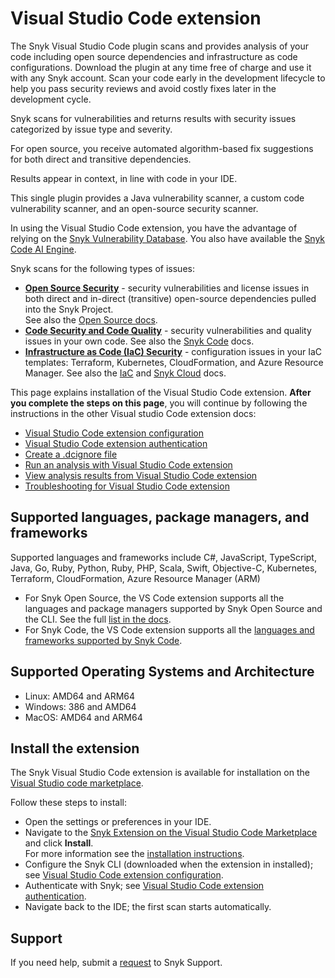 # Visual Studio Code extension

The Snyk Visual Studio Code plugin scans and provides analysis of your code including open source dependencies and infrastructure as code configurations. Download the plugin at any time free of charge and use it with any Snyk account. Scan your code early in the development lifecycle to help you pass security reviews and avoid costly fixes later in the development cycle.

Snyk scans for vulnerabilities and returns results with security issues categorized by issue type and severity.

For open source, you receive automated algorithm-based fix suggestions for both direct and transitive dependencies.

Results appear in context, in line with code in your IDE.

This single plugin provides a Java vulnerability scanner, a custom code vulnerability scanner, and an open-source security scanner.

In using the Visual Studio Code extension, you have the advantage of relying on the [Snyk Vulnerability Database](https://docs.snyk.io/introducing-snyk/getting-started-snyk-intel-vuln-db-access). You also have available the [Snyk Code AI Engine](https://docs.snyk.io/products/snyk-code/introducing-snyk-code/key-features/ai-engine).

Snyk scans for the following types of issues:

* [**Open Source Security**](https://snyk.io/product/open-source-security-management/) - security vulnerabilities and license issues in both direct and in-direct (transitive) open-source dependencies pulled into the Snyk Project.\
  See also the [Open Source docs](https://docs.snyk.io/products/snyk-open-source).
* [**Code Security and Code Quality**](https://snyk.io/product/snyk-code/) - security vulnerabilities and quality issues in your own code. See also the [Snyk Code](../../products/snyk-code/) docs.
* [**Infrastructure as Code (IaC) Security**](https://snyk.io/product/infrastructure-as-code-security/) - configuration issues in your IaC templates: Terraform, Kubernetes, CloudFormation, and Azure Resource Manager. See also the [IaC](https://docs.snyk.io/products/snyk-infrastructure-as-code) and [Snyk Cloud](https://docs.snyk.io/products/snyk-cloud) docs.

This page explains installation of the Visual Studio Code extension. **After you complete the steps on this page**, you will continue by following the instructions in the other Visual studio Code extension docs:

* [Visual Studio Code extension configuration](https://docs.snyk.io/ide-tools/visual-studio-code-extension-for-snyk-code/visual-studio-code-extension-configuration)
* [Visual Studio Code extension authentication](https://docs.snyk.io/ide-tools/visual-studio-code-extension-for-snyk-code/visual-studio-code-extension-authentication)
* [Create a .dcignore file](https://docs.snyk.io/ide-tools/visual-studio-code-extension-for-snyk-code/create-a-.dcignore-file)
* [Run an analysis with Visual Studio Code extension](https://docs.snyk.io/ide-tools/visual-studio-code-extension-for-snyk-code/run-an-analysis-with-visual-studio-code-extension)
* [View analysis results from Visual Studio Code extension](https://docs.snyk.io/ide-tools/visual-studio-code-extension-for-snyk-code/view-analysis-results-from-visual-studio-code-extension)
* [Troubleshooting for Visual Studio Code extension](https://docs.snyk.io/ide-tools/visual-studio-code-extension-for-snyk-code/troubleshooting-for-visual-studio-code-extension)

## Supported languages, package managers, and frameworks

Supported languages and frameworks include C#, JavaScript, TypeScript, Java, Go, Ruby, Python, Ruby, PHP, Scala, Swift, Objective-C, Kubernetes, Terraform, CloudFormation, Azure Resource Manager (ARM)

* For Snyk Open Source, the VS Code extension supports all the languages and package managers supported by Snyk Open Source and the CLI. See the full [list in the docs](https://docs.snyk.io/products/snyk-open-source/language-and-package-manager-support).
* For Snyk Code, the VS Code extension supports all the [languages and frameworks supported by Snyk Code](https://docs.snyk.io/products/snyk-code/snyk-code-language-and-framework-support#language-support-with-snyk-code-ai-engine).

## Supported Operating Systems and Architecture

* Linux: AMD64 and ARM64
* Windows: 386 and AMD64
* MacOS: AMD64 and ARM64

## Install the extension

The Snyk Visual Studio Code extension is available for installation on the [Visual Studio code marketplace](https://marketplace.visualstudio.com/items?itemName=snyk-security.snyk-vulnerability-scanner).

Follow these steps to install:

* Open the settings or preferences in your IDE.
* Navigate to the [Snyk Extension on the Visual Studio Code Marketplace](https://marketplace.visualstudio.com/items?itemName=snyk-security.snyk-vulnerability-scanner) and click **Install**.\
  For more information see the [installation instructions](https://code.visualstudio.com/docs/editor/extension-marketplace#\_install-an-extension).
* Configure the Snyk CLI (downloaded when the extension in installed); see [Visual Studio Code extension configuration](https://docs.snyk.io/ide-tools/visual-studio-code-extension-for-snyk-code/visual-studio-code-extension-configuration).
* Authenticate with Snyk; see [Visual Studio Code extension authentication](https://docs.snyk.io/ide-tools/visual-studio-code-extension-for-snyk-code/visual-studio-code-extension-authentication).
* Navigate back to the IDE; the first scan starts automatically.

## Support

If you need help, submit a [request](https://support.snyk.io/hc/en-us/requests/new) to Snyk Support.
